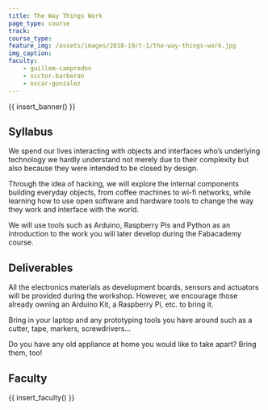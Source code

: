 ```yaml
---
title: The Way Things Work
page_type: course
track:
course_type:
feature_img: /assets/images/2018-19/t-1/the-way-things-work.jpg
img_caption: 
faculty: 
    - guillem-camprodon
    - victor-barberan
    - oscar-gonzalez
---
```


{{ insert_banner() }}

## Syllabus

We spend our lives interacting with objects and interfaces who’s underlying technology we hardly understand not merely due to their complexity but also because they were intended to be closed by design.

Through the idea of hacking, we will explore the internal components building everyday objects, from coffee machines to wi-fi networks, while learning how to use open software and hardware tools to change the way they work and interface with the world.

We will use tools such as Arduino, Raspberry Pis and Python as an introduction to the work you will later develop during the Fabacademy course.

## Deliverables

All the electronics materials as development boards, sensors and actuators will be provided during the workshop. However, we encourage those already owning an Arduino Kit, a Raspberry Pi, etc. to bring it.

Bring in your laptop and any prototyping tools you have around such as a cutter, tape, markers, screwdrivers…

Do you have any old appliance at home you would like to take apart? Bring them, too!

## Faculty

{{ insert_faculty() }}